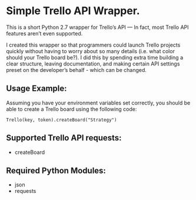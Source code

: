# Simple Trello API Wrapper.
This is a short Python 2.7 wrapper for Trello’s API — In fact, most Trello API features aren’t even supported.

I created this wrapper so that programmers could launch Trello projects quickly without having to worry about so many details (i.e. what color should your Trello board be?). I did this by spending extra time building a clear structure, leaving documentation, and making certain API settings preset on the developer’s behalf - which can be changed.

## Usage Example:
Assuming you have your environment variables set correctly, you should be able to create a Trello board using the following code:

`Trello(key, token).createBoard("Strategy")`

## Supported Trello API requests:
* createBoard

## Required Python Modules:
* json
* requests
